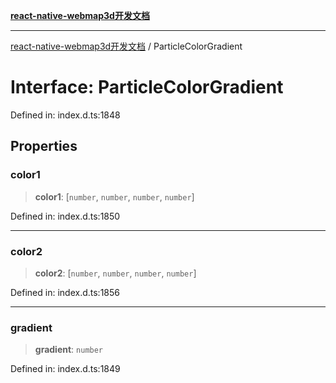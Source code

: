[**react-native-webmap3d开发文档**](../README.md)

***

[react-native-webmap3d开发文档](../globals.md) / ParticleColorGradient

# Interface: ParticleColorGradient

Defined in: index.d.ts:1848

## Properties

### color1

> **color1**: \[`number`, `number`, `number`, `number`\]

Defined in: index.d.ts:1850

***

### color2

> **color2**: \[`number`, `number`, `number`, `number`\]

Defined in: index.d.ts:1856

***

### gradient

> **gradient**: `number`

Defined in: index.d.ts:1849
